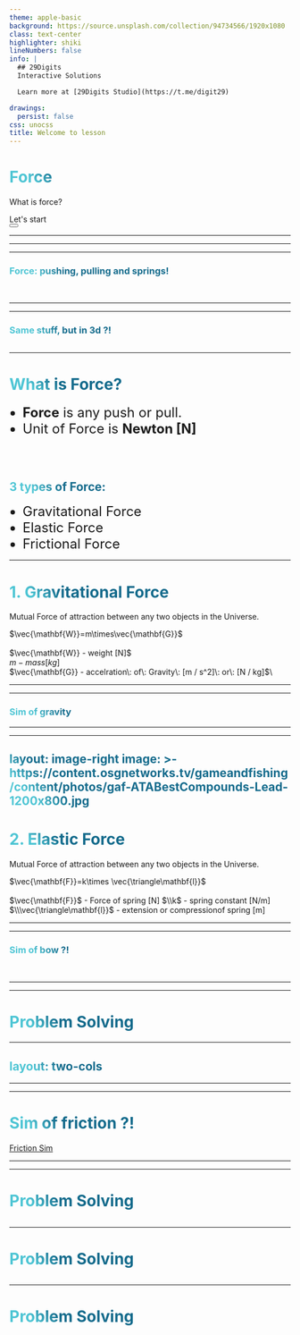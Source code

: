 ```yaml
---
theme: apple-basic
background: https://source.unsplash.com/collection/94734566/1920x1080
class: text-center
highlighter: shiki
lineNumbers: false
info: |
  ## 29Digits
  Interactive Solutions

  Learn more at [29Digits Studio](https://t.me/digit29)

drawings:
  persist: false
css: unocss
title: Welcome to lesson
---
```


# Force

What is force?

<div class="pt-12">
  <span @click="$slidev.nav.next" class="px-2 py-1 rounded cursor-pointer" hover="bg-white bg-opacity-10">
    Let's start <carbon:arrow-right class="inline"/>
  </span>
</div>

<div class="abs-br m-6 flex gap-2">
  <button @click="$slidev.nav.openInEditor()" title="Open in Editor" class="text-xl icon-btn opacity-50 !border-none !hover:text-white">
    <carbon:edit />
  </button>
  <a href="https://github.com/PolyAtomicIon/onai-physics-demo" target="_blank" alt="GitHub"
    class="text-xl icon-btn opacity-50 !border-none !hover:text-white">
    <carbon-logo-github />
  </a>
</div>

<!--
The last comment block of each slide will be treated as slide notes. It will be visible and editable in Presenter Mode along with the slide. [Read more in the docs](https://sli.dev/guide/syntax.html#notes)
-->

---
---
<SimIframe 
  src='https://codepen.io/usefulthink/full/YNrvpY'
  :applyStyle="false"
  height="470px"
/>

---

### Force: pushing, pulling and springs!
<br>
<SimIframe 
  src="https://brm.io/matter-js/demo/#slingshot"
  height="400px"
/>


---
---
### Same stuff, but in 3d ?!
<SimIframe
  src='https://threejs.org/examples/physics_ammo_rope.html'
  height="450px"
  :applyStyle="false"
/>
---
---

# What is Force?


- **Force** is any push or pull.
- Unit of Force is **Newton [N]**

<br>
<br>

## 3 types of Force:
- Gravitational Force
- Elastic Force
- Frictional Force

<!--
You can have `style` tag in markdown to override the style for the current page.
Learn more: https://sli.dev/guide/syntax#embedded-styles
-->

<style>
h1, h2 {
  background-color: #2B90B6;
  background-image: linear-gradient(45deg, #4EC5D4 10%, #146b8c 20%);
  background-size: 100%;
  -webkit-background-clip: text;
  -moz-background-clip: text;
  -webkit-text-fill-color: transparent;
  -moz-text-fill-color: transparent;
}
 ul li {
 	font-size: 24px;
  }
</style>

<!--
Here is another comment.
-->

---

# 1. Gravitational Force

Mutual Force of attraction between any two objects in the Universe.

$\vec{\mathbf{W}}=m\times\vec{\mathbf{G}}$\
<br/>
$\vec{\mathbf{W}} - weight [N]$\
$m - mass [kg]$\
$\vec{\mathbf{G}} - accelration\: of\: Gravity\: [m / s^2]\: or\: [N / kg]$\

<style>
h1, h2, h3 {
  background-color: #2B90B6;
  background-image: linear-gradient(45deg, #4EC5D4 10%, #146b8c 20%);
  background-size: 100%;
  -webkit-background-clip: text;
  -moz-background-clip: text;
  -webkit-text-fill-color: transparent;
  -moz-text-fill-color: transparent;
}
</style>
---
---
### Sim of gravity

<SimIframe 
  src="https://phet.colorado.edu/sims/html/gravity-and-orbits/latest/gravity-and-orbits_en.html"
  :applyStyle="false"
  height="450px"
/>

<style>
h1, h2, h3 {
  background-color: #2B90B6;
  background-image: linear-gradient(45deg, #4EC5D4 10%, #146b8c 20%);
  background-size: 100%;
  -webkit-background-clip: text;
  -moz-background-clip: text;
  -webkit-text-fill-color: transparent;
  -moz-text-fill-color: transparent;
}
</style>

---

<SimIframe 
  src="https://lab.nationalmedals.org/gravity.php"
  height="470px"
  width="100%"
  :applyStyle="false"
/>


---
layout: image-right
image: >-
  https://content.osgnetworks.tv/gameandfishing/content/photos/gaf-ATABestCompounds-Lead-1200x800.jpg
---

# 2. Elastic Force

Mutual Force of attraction between any two objects in the Universe.

$\vec{\mathbf{F}}=k\times \vec{\triangle\mathbf{l}}$\
<br/>
$\vec{\mathbf{F}}$ - Force of spring [N]
$\\k$ - spring constant [N/m]
$\\\vec{\triangle\mathbf{l}}$ - extension or compressionof spring [m]

<style>
h1, h2, h3 {
  background-color: #2B90B6;
  background-image: linear-gradient(45deg, #4EC5D4 10%, #146b8c 20%);
  background-size: 100%;
  -webkit-background-clip: text;
  -moz-background-clip: text;
  -webkit-text-fill-color: transparent;
  -moz-text-fill-color: transparent;
}
</style>
---
---
### Sim of bow ?!
<br>
<SimIframe 
  src="https://games.crazygames.com/en_US/bowman/index.html"
  height="470px"
/>

<style>
h1, h2, h3 {
  background-color: #2B90B6;
  background-image: linear-gradient(45deg, #4EC5D4 10%, #146b8c 20%);
  background-size: 100%;
  -webkit-background-clip: text;
  -moz-background-clip: text;
  -webkit-text-fill-color: transparent;
  -moz-text-fill-color: transparent;
}
</style>


---
---
# Problem Solving
<Problem
  text="John walks down the street and finds out that, what ?!"
  solution="that sims are not working in this presentation"
  imgSrc="https://upload.wikimedia.org/wikipedia/commons/thumb/d/d3/Free_body1.3.svg/220px-Free_body1.3.svg.png"
/>

---
layout: two-cols
---

<template v-slot:default>

# 3. Friction  Force

Always against motion

</template>
<template v-slot:right>

### Sim of friction ?!
<br>
<Youtube id="A9awBW-Gczk" width="420" height="360"/>

</template>


<style>
h1, h2, h3 {
  background-color: #2B90B6;
  background-image: linear-gradient(45deg, #4EC5D4 10%, #146b8c 20%);
  background-size: 100%;
  -webkit-background-clip: text;
  -moz-background-clip: text;
  -webkit-text-fill-color: transparent;
  -moz-text-fill-color: transparent;
}
</style>


---
---
# Sim of friction ?!
<a href="https://ophysics.com/f1.html" target="_blank"> Friction Sim </a>

---
---
# Problem Solving
<Problem
  text="John walks down the street and finds out that, what ?!"
/>
---
---
# Problem Solving
<Problem
  text="John walks down the street and finds out that, what ?!"
  solution="that sims are not working in this presentation"
/>
---
---
# Problem Solving
<Problem
  text="John walks down the street and finds out that, what ?!"
  imgSrc="https://upload.wikimedia.org/wikipedia/commons/thumb/d/d3/Free_body1.3.svg/220px-Free_body1.3.svg.png"
/>